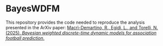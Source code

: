 # BayesWDFM

This repository provides the code needed to reproduce the analysis presented in the ArXiv paper: [Macrì-Demartino, R., Egidi, L., and Torelli, N. (2025). *Bayesian weighted discrete-time dynamic models for association football prediction*.](https://arxiv.org/abs/2508.05891)
